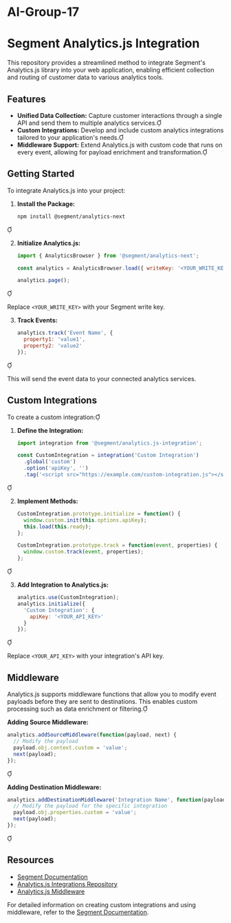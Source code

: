 # AI-Group-17
# Segment Analytics.js Integration

This repository provides a streamlined method to integrate Segment's Analytics.js library into your web application, enabling efficient collection and routing of customer data to various analytics tools.

## Features

- **Unified Data Collection:** Capture customer interactions through a single API and send them to multiple analytics services.
- **Custom Integrations:** Develop and include custom analytics integrations tailored to your application's needs.
- **Middleware Support:** Extend Analytics.js with custom code that runs on every event, allowing for payload enrichment and transformation.

## Getting Started

To integrate Analytics.js into your project:

1. **Install the Package:**

   ```bash
   npm install @segment/analytics-next
   ```


2. **Initialize Analytics.js:**

   ```javascript
   import { AnalyticsBrowser } from '@segment/analytics-next';

   const analytics = AnalyticsBrowser.load({ writeKey: '<YOUR_WRITE_KEY>' });

   analytics.page();
   ```


   Replace `<YOUR_WRITE_KEY>` with your Segment write key.

3. **Track Events:**

   ```javascript
   analytics.track('Event Name', {
     property1: 'value1',
     property2: 'value2'
   });
   ```


   This will send the event data to your connected analytics services.

## Custom Integrations

To create a custom integration:

1. **Define the Integration:**

   ```javascript
   import integration from '@segment/analytics.js-integration';

   const CustomIntegration = integration('Custom Integration')
     .global('custom')
     .option('apiKey', '')
     .tag('<script src="https://example.com/custom-integration.js"></script>');
   ```


2. **Implement Methods:**

   ```javascript
   CustomIntegration.prototype.initialize = function() {
     window.custom.init(this.options.apiKey);
     this.load(this.ready);
   };

   CustomIntegration.prototype.track = function(event, properties) {
     window.custom.track(event, properties);
   };
   ```


3. **Add Integration to Analytics.js:**

   ```javascript
   analytics.use(CustomIntegration);
   analytics.initialize({
     'Custom Integration': {
       apiKey: '<YOUR_API_KEY>'
     }
   });
   ```


   Replace `<YOUR_API_KEY>` with your integration's API key.

## Middleware

Analytics.js supports middleware functions that allow you to modify event payloads before they are sent to destinations. This enables custom processing such as data enrichment or filtering.

**Adding Source Middleware:**


```javascript
analytics.addSourceMiddleware(function(payload, next) {
  // Modify the payload
  payload.obj.context.custom = 'value';
  next(payload);
});
```


**Adding Destination Middleware:**


```javascript
analytics.addDestinationMiddleware('Integration Name', function(payload, next) {
  // Modify the payload for the specific integration
  payload.obj.properties.custom = 'value';
  next(payload);
});
```


## Resources

- [Segment Documentation](https://segment.com/docs/connections/sources/catalog/libraries/website/javascript/)
- [Analytics.js Integrations Repository](https://github.com/segmentio/analytics.js-integrations)
- [Analytics.js Middleware](https://segment.com/docs/connections/sources/catalog/libraries/website/javascript/middleware/)

For detailed information on creating custom integrations and using middleware, refer to the [Segment Documentation](https://segment.com/docs/connections/sources/catalog/libraries/website/javascript/). 
